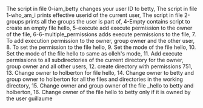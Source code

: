 The script in file 0-iam_betty changes your user ID to betty,
The script in file 1-who_am_i prints effective userid of the current user,
The script in file 2-groups prints all the groups the user is part of,
4-Empty contains script to create an empty file hello,
5-execute add execute permission to the owner of the file,
6-6-multiple_permissions adds execute permissions to the file,
7. To add execution permission to the owner, group owner and the other user,
8. To set the permission to the file hello,
9. Set the mode of the file hello, 
10. Set the mode of the file hello to same as olleh's mode,
11. Add execute permissions to all subdirectories of the current directory for the owner, group owner and all other users,
12. create directory with permissions 751,
13. Change owner to holberton for file hello,
14. Change owner to betty and group owner to holberton for all the files and directories in the working directory,
15. Change owner and group owner of the file _hello to betty and holberton,
16. Change owner of the file hello to betty only if it is owned by the user guillaume
